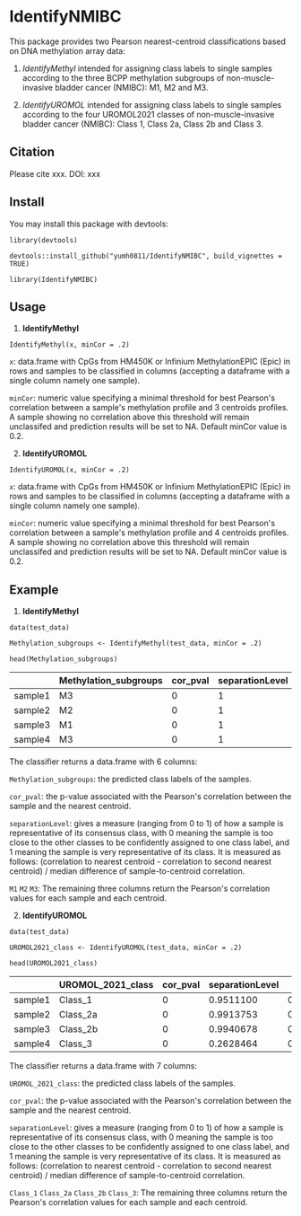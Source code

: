 # IdentifyNMIBC

This package provides two Pearson nearest-centroid classifications based on DNA methylation array data:

1)  *IdentifyMethyl* intended for assigning class labels to single samples according to the three BCPP methylation subgroups of non-muscle-invasive bladder cancer (NMIBC): M1, M2 and M3.

2)  *IdentifyUROMOL* intended for assigning class labels to single samples according to the four UROMOL2021 classes of non-muscle-invasive bladder cancer (NMIBC): Class 1, Class 2a, Class 2b and Class 3.

## Citation

Please cite xxx. DOI: xxx

## Install

You may install this package with devtools:

```{r}
library(devtools)

devtools::install_github("yumh0811/IdentifyNMIBC", build_vignettes = TRUE)

library(IdentifyNMIBC)
```

## Usage

1.  **IdentifyMethyl**

```{r}
IdentifyMethyl(x, minCor = .2)
```

`x`: data.frame with CpGs from HM450K or Infinium MethylationEPIC (Epic) in rows and samples to be classified in columns (accepting a dataframe with a single column namely one sample).

`minCor`: numeric value specifying a minimal threshold for best Pearson's correlation between a sample's methylation profile and 3 centroids profiles. A sample showing no correlation above this threshold will remain unclassifed and prediction results will be set to NA. Default minCor value is 0.2.

2.  **IdentifyUROMOL**

```{r}
IdentifyUROMOL(x, minCor = .2)
```

`x`: data.frame with CpGs from HM450K or Infinium MethylationEPIC (Epic) in rows and samples to be classified in columns (accepting a dataframe with a single column namely one sample).

`minCor`: numeric value specifying a minimal threshold for best Pearson's correlation between a sample's methylation profile and 4 centroids profiles. A sample showing no correlation above this threshold will remain unclassifed and prediction results will be set to NA. Default minCor value is 0.2.

## Example

1.  **IdentifyMethyl**

```{r}
data(test_data)

Methylation_subgroups <- IdentifyMethyl(test_data, minCor = .2)

head(Methylation_subgroups)
```

|         | Methylation_subgroups | cor_pval | separationLevel | M1        | M2        | M3        |
|----------|------------|----------|----------|----------|----------|----------|
| sample1 | M3                    | 0        | 1               | 0.9689645 | 0.9255264 | 0.9773381 |
| sample2 | M2                    | 0        | 1               | 0.9434526 | 0.9652757 | 0.9439114 |
| sample3 | M1                    | 0        | 1               | 0.9378622 | 0.9006545 | 0.9147292 |
| sample4 | M3                    | 0        | 1               | 0.9648775 | 0.9311472 | 0.9806707 |

The classifier returns a data.frame with 6 columns:

`Methylation_subgroups`: the predicted class labels of the samples.

`cor_pval`: the p-value associated with the Pearson's correlation between the sample and the nearest centroid.

`separationLevel`: gives a measure (ranging from 0 to 1) of how a sample is representative of its consensus class, with 0 meaning the sample is too close to the other classes to be confidently assigned to one class label, and 1 meaning the sample is very representative of its class. It is measured as follows: (correlation to nearest centroid - correlation to second nearest centroid) / median difference of sample-to-centroid correlation.

`M1` `M2` `M3`: The remaining three columns return the Pearson's correlation values for each sample and each centroid.

2.  **IdentifyUROMOL**

```{r}
data(test_data)

UROMOL2021_class <- IdentifyUROMOL(test_data, minCor = .2)

head(UROMOL2021_class)
```

|         | UROMOL_2021_class | cor_pval | separationLevel | Class_1   | Class_2a  | Class_2b  | Class_3   |
|---------|---------|---------|---------|---------|---------|---------|---------|
| sample1 | Class_1           | 0        | 0.9511100       | 0.9808939 | 0.9428596 | 0.9711279 | 0.9701239 |
| sample2 | Class_2a          | 0        | 0.9913753       | 0.9492292 | 0.9687753 | 0.9488891 | 0.9433909 |
| sample3 | Class_2b          | 0        | 0.9940678       | 0.9142828 | 0.9159124 | 0.9374620 | 0.9161666 |
| sample4 | Class_3           | 0        | 0.2628464       | 0.9799166 | 0.9481460 | 0.9663972 | 0.9823269 |

The classifier returns a data.frame with 7 columns:

`UROMOL_2021_class`: the predicted class labels of the samples.

`cor_pval`: the p-value associated with the Pearson's correlation between the sample and the nearest centroid.

`separationLevel`: gives a measure (ranging from 0 to 1) of how a sample is representative of its consensus class, with 0 meaning the sample is too close to the other classes to be confidently assigned to one class label, and 1 meaning the sample is very representative of its class. It is measured as follows: (correlation to nearest centroid - correlation to second nearest centroid) / median difference of sample-to-centroid correlation.

`Class_1` `Class_2a` `Class_2b` `Class_3`: The remaining three columns return the Pearson's correlation values for each sample and each centroid.
